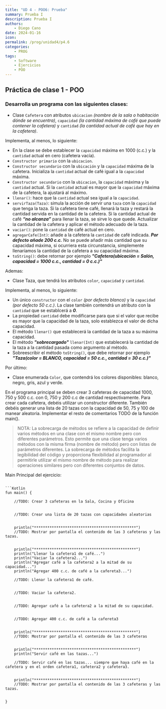 ```yaml
---
title: "UD 4 - POO6: Prueba"
summary: Prueba I
description: Prueba I
authors:
    - Diego Cano
date: 2024-01-16
icon: 
permalink: /prog/unidad4/p4.6
categories:
    - PROG
tags:
    - Software
    - Ejercicios
    - POO
---
```


## Práctica de clase 1 - POO

### Desarrolla un programa con las siguientes clases:

- Clase `Cafetera` con atributos `ubicacion` *(nombre de la sala o habitación dónde se encuentra)*, `capacidad` *(la cantidad máxima de café que puede contener la cafetera)* y `cantidad` *(la cantidad actual de café que hay en la cafetera)*.   



Implementa, al menos, lo siguiente:   

   * En la clase se debe establecer la `capacidad` máxima en 1000 (c.c.) y la `cantidad` actual en cero (cafetera vacía).
   * `Constructor primario` con la `ubicacion`.
   * `Constructor secundario` con la `ubicación` y la `capacidad` máxima de la cafetera. Inicializa la `cantidad` actual de café igual a la `capacidad` máxima.
   * `Constructor secundario` con la `ubicacion`, la `capacidad` máxima y la `cantidad` actual. Si la `cantidad` actual es mayor que la `capacidad` máxima de la cafetera, la ajustará al máximo.
   *  `llenar()`: hace que la `cantidad` actual sea igual a la `capacidad`.
   * `servirTaza(Taza)`: simula la acción de servir una `taza` con la `capacidad` que tenga la taza. Si la cafetera tiene café, llenará la taza y restará la cantidad servida en la cantidad de la cafetera.
     Si la cantidad actual de café ***“no alcanza”*** para llenar la taza, se sirve lo que quede. Actualizar la cantidad de la cafetera y aplicar el método adecuado de la taza.
   * `vaciar()`: pone la `cantidad` de café actual en cero.
   * `agregarCafe(Int)`: añade a la cafetera la `cantidad` de café indicada. ***Por defecto añade 200 c.c.*** No se puede añadir más cantidad que su capacidad máxima, si ocurriera esta circunstancia, simplemente llenaríamos la cantidad de la cafetera a su capacidad máxima.
   * `toString()`: debe retornar por ejemplo ***"Cafetera(ubicación = Salón, capacidad = 1000 c.c., cantidad = 0 c.c.)"***   


Ademas:

- Clase Taza, que tendrá los atributos `color`, `capacidad` y `cantidad`.

Implementa, al menos, lo siguiente:

   * Un único `constructor` con el `color` *(por defecto blanco)* y la `capacidad` *(por defecto 50 c.c.)*. La clase también contendrá un atributo con la `cantidad` que se establcerá a ***0***.
   * La propiedad `cantidad` debe modificarse para que si el valor que recibe es mayor que la capacidad de la taza, solo establezca el valor de dicha capacidad.
   * El método `llenar()` que establecerá la cantidad de la taza a su máxima capacidad.
   * El método ***"sobrecargado"*** `llenar(Int)` que establecerá la cantidad de la taza a la cantidad pasada como argumento al método.
   * Sobreescribir el método `toString()`, que debe retornar por ejemplo ***"Taza(color = BLANCO, capacidad = 50 c.c., cantidad = 30 c.c.)"***   



Por último:

- Clase enumerada `Color`, que contendrá los colores disponibles: blanco, negro, gris, azul y verde.

En el programa principal se deben crear 3 cafeteras de capacidad 1000, 750 y 500 c.c. con 0, 750 y 200 c.c de cantidad respectivamente. Para crear cada cafetera, debéis utilizar un constructor diferente.
También debéis generar una lista de 20 tazas con la capacidad de 50, 75 y 100 de manear aleatoria.
Implementar el resto de comentarios TODO de la función main().

> NOTA: La sobrecarga de métodos se refiere a la capacidad de definir varios métodos en una clase con el mismo nombre pero con diferentes parámetros. Esto permite que una clase tenga varios métodos con la misma firma (nombre de método) pero con listas de parámetros diferentes. 
> La sobrecarga de métodos facilita la legibilidad del código y proporciona flexibilidad al programador al permitirle utilizar el mismo nombre de método para realizar operaciones similares pero con diferentes conjuntos de datos.     


Main Principal del ejercicio: 


```

```Kotlin
fun main() {

    //TODO: Crear 3 cafeteras en la Sala, Cocina y Oficina


    //TODO: Crear una lista de 20 tazas con capacidades aleatorias

   
    println("**********************************************")
    //TODO: Mostrar por pantalla el contenido de las 3 cafeteras y las tazas.

    
    println("**********************************************")
    println("Llenar la cafetera1 de café...")
    println("Vaciar la cafetera2...")
    println("Agregar café a la cafetera2 a la mitad de su capacidad...")
    println("Agregar 400 c.c. de café a la cafereta3...")

    //TODO: Llenar la cafetera1 de café.


    //TODO: Vaciar la cafetera2.


    //TODO: Agregar café a la cafetera2 a la mitad de su capacidad.


    //TODO: Agregar 400 c.c. de café a la cafereta3


    println("**********************************************")
    //TODO: Mostrar por pantalla el contenido de las 3 cafeteras


    println("**********************************************")
    println("Servir café en las tazas...")

    //TODO: Servir café en las tazas... siempre que haya café en la cafetera y en el orden cafetera1, cafetera2 y cafetera3.


    println("**********************************************")
    //TODO: Mostrar por pantalla el contenido de las 3 cafeteras y las tazas.


}

```